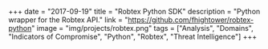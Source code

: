 +++
date = "2017-09-19"
title = "Robtex Python SDK"
description = "Python wrapper for the Robtex API."
link = "https://github.com/fhightower/robtex-python"
image = "img/projects/robtex.png"
tags = ["Analysis", "Domains", "Indicators of Compromise", "Python", "Robtex", "Threat Intelligence"]
+++
